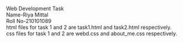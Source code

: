 Web Development Task  
Name-Riya Mittal  
Roll No-210101089  
html files for task 1 and 2 are task1.html and task2.html respectively.  
css files for task 1 and 2 are webd.css and about_me.css respectively.
